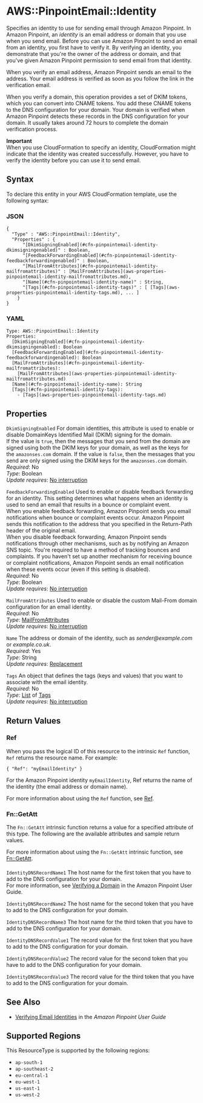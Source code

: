 # AWS::PinpointEmail::Identity<a name="aws-resource-pinpointemail-identity"></a>

Specifies an identity to use for sending email through Amazon Pinpoint\. In Amazon Pinpoint, an *identity* is an email address or domain that you use when you send email\. Before you can use Amazon Pinpoint to send an email from an identity, you first have to verify it\. By verifying an identity, you demonstrate that you're the owner of the address or domain, and that you've given Amazon Pinpoint permission to send email from that identity\.

When you verify an email address, Amazon Pinpoint sends an email to the address\. Your email address is verified as soon as you follow the link in the verification email\.

When you verify a domain, this operation provides a set of DKIM tokens, which you can convert into CNAME tokens\. You add these CNAME tokens to the DNS configuration for your domain\. Your domain is verified when Amazon Pinpoint detects these records in the DNS configuration for your domain\. It usually takes around 72 hours to complete the domain verification process\.

**Important**  
When you use CloudFormation to specify an identity, CloudFormation might indicate that the identity was created successfully\. However, you have to verify the identity before you can use it to send email\.

## Syntax<a name="aws-resource-pinpointemail-identity-syntax"></a>

To declare this entity in your AWS CloudFormation template, use the following syntax:

### JSON<a name="aws-resource-pinpointemail-identity-syntax.json"></a>

```
{
  "Type" : "AWS::PinpointEmail::Identity",
  "Properties" : {
      "[DkimSigningEnabled](#cfn-pinpointemail-identity-dkimsigningenabled)" : Boolean,
      "[FeedbackForwardingEnabled](#cfn-pinpointemail-identity-feedbackforwardingenabled)" : Boolean,
      "[MailFromAttributes](#cfn-pinpointemail-identity-mailfromattributes)" : [MailFromAttributes](aws-properties-pinpointemail-identity-mailfromattributes.md),
      "[Name](#cfn-pinpointemail-identity-name)" : String,
      "[Tags](#cfn-pinpointemail-identity-tags)" : [ [Tags](aws-properties-pinpointemail-identity-tags.md), ... ]
    }
}
```

### YAML<a name="aws-resource-pinpointemail-identity-syntax.yaml"></a>

```
Type: AWS::PinpointEmail::Identity
Properties: 
  [DkimSigningEnabled](#cfn-pinpointemail-identity-dkimsigningenabled): Boolean
  [FeedbackForwardingEnabled](#cfn-pinpointemail-identity-feedbackforwardingenabled): Boolean
  [MailFromAttributes](#cfn-pinpointemail-identity-mailfromattributes): 
    [MailFromAttributes](aws-properties-pinpointemail-identity-mailfromattributes.md)
  [Name](#cfn-pinpointemail-identity-name): String
  [Tags](#cfn-pinpointemail-identity-tags): 
    - [Tags](aws-properties-pinpointemail-identity-tags.md)
```

## Properties<a name="aws-resource-pinpointemail-identity-properties"></a>

`DkimSigningEnabled`  <a name="cfn-pinpointemail-identity-dkimsigningenabled"></a>
For domain identities, this attribute is used to enable or disable DomainKeys Identified Mail \(DKIM\) signing for the domain\.  
If the value is `true`, then the messages that you send from the domain are signed using both the DKIM keys for your domain, as well as the keys for the `amazonses.com` domain\. If the value is `false`, then the messages that you send are only signed using the DKIM keys for the `amazonses.com` domain\.  
*Required*: No  
*Type*: Boolean  
*Update requires*: [No interruption](https://docs.aws.amazon.com/AWSCloudFormation/latest/UserGuide/using-cfn-updating-stacks-update-behaviors.html#update-no-interrupt)

`FeedbackForwardingEnabled`  <a name="cfn-pinpointemail-identity-feedbackforwardingenabled"></a>
Used to enable or disable feedback forwarding for an identity\. This setting determines what happens when an identity is used to send an email that results in a bounce or complaint event\.  
When you enable feedback forwarding, Amazon Pinpoint sends you email notifications when bounce or complaint events occur\. Amazon Pinpoint sends this notification to the address that you specified in the Return\-Path header of the original email\.  
When you disable feedback forwarding, Amazon Pinpoint sends notifications through other mechanisms, such as by notifying an Amazon SNS topic\. You're required to have a method of tracking bounces and complaints\. If you haven't set up another mechanism for receiving bounce or complaint notifications, Amazon Pinpoint sends an email notification when these events occur \(even if this setting is disabled\)\.  
*Required*: No  
*Type*: Boolean  
*Update requires*: [No interruption](https://docs.aws.amazon.com/AWSCloudFormation/latest/UserGuide/using-cfn-updating-stacks-update-behaviors.html#update-no-interrupt)

`MailFromAttributes`  <a name="cfn-pinpointemail-identity-mailfromattributes"></a>
Used to enable or disable the custom Mail\-From domain configuration for an email identity\.  
*Required*: No  
*Type*: [MailFromAttributes](aws-properties-pinpointemail-identity-mailfromattributes.md)  
*Update requires*: [No interruption](https://docs.aws.amazon.com/AWSCloudFormation/latest/UserGuide/using-cfn-updating-stacks-update-behaviors.html#update-no-interrupt)

`Name`  <a name="cfn-pinpointemail-identity-name"></a>
The address or domain of the identity, such as *sender@example\.com* or *example\.co\.uk*\.  
*Required*: Yes  
*Type*: String  
*Update requires*: [Replacement](https://docs.aws.amazon.com/AWSCloudFormation/latest/UserGuide/using-cfn-updating-stacks-update-behaviors.html#update-replacement)

`Tags`  <a name="cfn-pinpointemail-identity-tags"></a>
An object that defines the tags \(keys and values\) that you want to associate with the email identity\.  
*Required*: No  
*Type*: [List](aws-properties-pinpointemail-identity-tags.md) of [Tags](aws-properties-pinpointemail-identity-tags.md)  
*Update requires*: [No interruption](https://docs.aws.amazon.com/AWSCloudFormation/latest/UserGuide/using-cfn-updating-stacks-update-behaviors.html#update-no-interrupt)

## Return Values<a name="aws-resource-pinpointemail-identity-return-values"></a>

### Ref<a name="aws-resource-pinpointemail-identity-return-values-ref"></a>

When you pass the logical ID of this resource to the intrinsic `Ref` function, `Ref` returns the resource name\. For example:

 `{ "Ref": "myEmailIdentity" }` 

For the Amazon Pinpoint identity `myEmailIdentity`, Ref returns the name of the identity \(the email address or domain name\)\.

For more information about using the `Ref` function, see [Ref](https://docs.aws.amazon.com/AWSCloudFormation/latest/UserGuide/intrinsic-function-reference-ref.html)\.

### Fn::GetAtt<a name="aws-resource-pinpointemail-identity-return-values-fn--getatt"></a>

The `Fn::GetAtt` intrinsic function returns a value for a specified attribute of this type\. The following are the available attributes and sample return values\.

For more information about using the `Fn::GetAtt` intrinsic function, see [Fn::GetAtt](https://docs.aws.amazon.com/AWSCloudFormation/latest/UserGuide/intrinsic-function-reference-getatt.html)\.

#### <a name="aws-resource-pinpointemail-identity-return-values-fn--getatt-fn--getatt"></a>

`IdentityDNSRecordName1`  <a name="IdentityDNSRecordName1-fn::getatt"></a>
The host name for the first token that you have to add to the DNS configuration for your domain\.  
For more information, see [Verifying a Domain](https://docs.aws.amazon.com/pinpoint/latest/userguide/channels-email-manage-verify.html#channels-email-manage-verify-domain) in the Amazon Pinpoint User Guide\.

`IdentityDNSRecordName2`  <a name="IdentityDNSRecordName2-fn::getatt"></a>
The host name for the second token that you have to add to the DNS configuration for your domain\.

`IdentityDNSRecordName3`  <a name="IdentityDNSRecordName3-fn::getatt"></a>
The host name for the third token that you have to add to the DNS configuration for your domain\.

`IdentityDNSRecordValue1`  <a name="IdentityDNSRecordValue1-fn::getatt"></a>
The record value for the first token that you have to add to the DNS configuration for your domain\.

`IdentityDNSRecordValue2`  <a name="IdentityDNSRecordValue2-fn::getatt"></a>
The record value for the second token that you have to add to the DNS configuration for your domain\.

`IdentityDNSRecordValue3`  <a name="IdentityDNSRecordValue3-fn::getatt"></a>
The record value for the third token that you have to add to the DNS configuration for your domain\.

## See Also<a name="aws-resource-pinpointemail-identity--seealso"></a>
+ [Verifying Email Identities](https://docs.aws.amazon.com/pinpoint/latest/userguide/channels-email-manage-verify.html) in the *Amazon Pinpoint User Guide*

## Supported Regions

This ResourceType is supported by the following regions:

- `ap-south-1`
- `ap-southeast-2`
- `eu-central-1`
- `eu-west-1`
- `us-east-1`
- `us-west-2`
